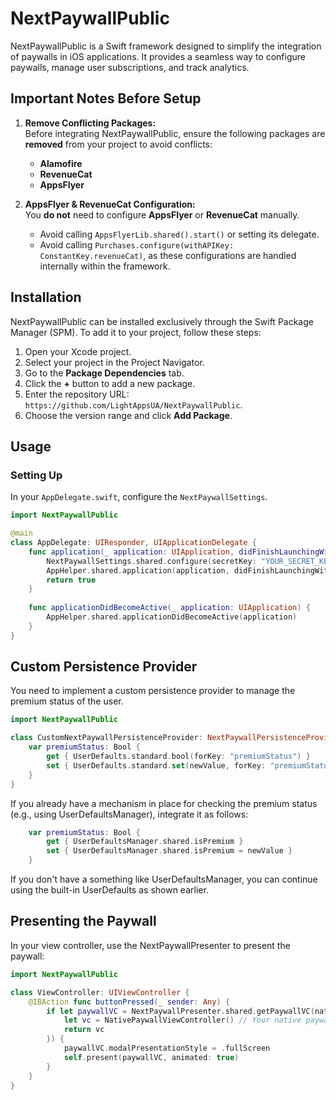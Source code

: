 # NextPaywallPublic

NextPaywallPublic is a Swift framework designed to simplify the integration of paywalls in iOS applications. It provides a seamless way to configure paywalls, manage user subscriptions, and track analytics.

## Important Notes Before Setup

1. **Remove Conflicting Packages:**  
   Before integrating NextPaywallPublic, ensure the following packages are **removed** from your project to avoid conflicts:
   - **Alamofire**
   - **RevenueCat**
   - **AppsFlyer**

  
2. **AppsFlyer & RevenueCat Configuration:**  
   You **do not** need to configure **AppsFlyer** or **RevenueCat** manually.  
   - Avoid calling `AppsFlyerLib.shared().start()` or setting its delegate.  
   - Avoid calling `Purchases.configure(withAPIKey: ConstantKey.revenueCat)`, as these configurations are handled internally within the framework.


## Installation

NextPaywallPublic can be installed exclusively through the Swift Package Manager (SPM). To add it to your project, follow these steps:

1. Open your Xcode project.
2. Select your project in the Project Navigator.
3. Go to the **Package Dependencies** tab.
4. Click the **+** button to add a new package.
5. Enter the repository URL: `https://github.com/LightAppsUA/NextPaywallPublic`.
6. Choose the version range and click **Add Package**.

## Usage

### Setting Up

In your `AppDelegate.swift`, configure the `NextPaywallSettings`.  

```swift
import NextPaywallPublic

@main
class AppDelegate: UIResponder, UIApplicationDelegate {
    func application(_ application: UIApplication, didFinishLaunchingWithOptions launchOptions: [UIApplication.LaunchOptionsKey: Any]?) -> Bool {
        NextPaywallSettings.shared.configure(secretKey: "YOUR_SECRET_KEY", persistenceProvider: CustomNextPaywallPersistenceProvider())
        AppHelper.shared.application(application, didFinishLaunchingWithOptions: launchOptions)
        return true
    }
    
    func applicationDidBecomeActive(_ application: UIApplication) {
        AppHelper.shared.applicationDidBecomeActive(application)
    }
}
```

## Custom Persistence Provider

You need to implement a custom persistence provider to manage the premium status of the user. 

```swift
import NextPaywallPublic

class CustomNextPaywallPersistenceProvider: NextPaywallPersistenceProvider {
    var premiumStatus: Bool {
        get { UserDefaults.standard.bool(forKey: "premiumStatus") }
        set { UserDefaults.standard.set(newValue, forKey: "premiumStatus") }
    }
}
```

If you already have a mechanism in place for checking the premium status (e.g., using UserDefaultsManager), integrate it as follows:

```swift
    var premiumStatus: Bool {
        get { UserDefaultsManager.shared.isPremium }
        set { UserDefaultsManager.shared.isPremium = newValue }
    }
```

If you don't have a something like UserDefaultsManager, you can continue using the built-in UserDefaults as shown earlier.

## Presenting the Paywall

In your view controller, use the NextPaywallPresenter to present the paywall:

```swift
import NextPaywallPublic

class ViewController: UIViewController {
    @IBAction func buttonPressed(_ sender: Any) {
        if let paywallVC = NextPaywallPresenter.shared.getPaywallVC(nativePaywallProvider: {
            let vc = NativePaywallViewController() // Your native paywall VC here
            return vc
        }) {
            paywallVC.modalPresentationStyle = .fullScreen
            self.present(paywallVC, animated: true)
        }
    }
}
```
